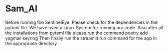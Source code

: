 # Sam_AI
Before running the SentinelEye. Please check for the dependencies in the pytoml file. 
We have used a Linux System for running our code. 
Also after all the installations from pytoml file please run the command poetry add yagmail keyring
Then finally run the streamlit run command for the app in the appropriate directory
